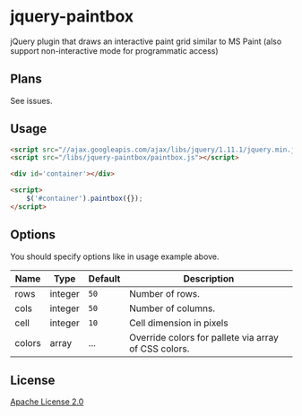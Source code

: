 # jquery-paintbox
jQuery plugin that draws an interactive paint grid similar to MS Paint (also support non-interactive mode for programmatic access)

Plans
-----

See issues.

Usage
-----
```html
<script src="//ajax.googleapis.com/ajax/libs/jquery/1.11.1/jquery.min.js"></script>
<script src="/libs/jquery-paintbox/paintbox.js"></script>

<div id='container'></div>

<script>
    $('#container').paintbox({});
</script>
```

Options
-------
You should specify options like in usage example above.

| Name | Type | Default | Description |
| ---- | ---- | ---- | ---- |
| rows | integer | `50` | Number of rows. |
| cols | integer | `50` | Number of columns. |
| cell | integer | `10` | Cell dimension in pixels |
| colors | array | ... | Override colors for pallete via array of CSS colors. |

License
-------
[Apache License 2.0](http://www.apache.org/licenses/LICENSE-2.0)
